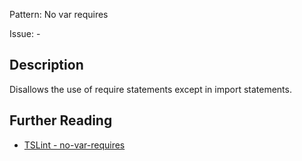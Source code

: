 Pattern: No var requires

Issue: -

## Description

Disallows the use of require statements except in import statements.

## Further Reading

* [TSLint - no-var-requires](https://palantir.github.io/tslint/rules/no-var-requires)